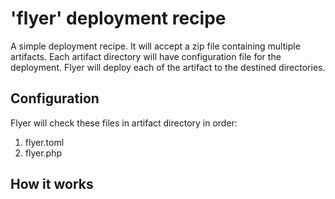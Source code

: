 # 'flyer' deployment recipe

A simple deployment recipe. It will accept a zip file containing multiple artifacts. Each artifact directory will have configuration file for the deployment. Flyer will deploy each of the artifact to the destined directories.

## Configuration

Flyer will check these files in artifact directory in order:

1. flyer.toml
2. flyer.php

## How it works
